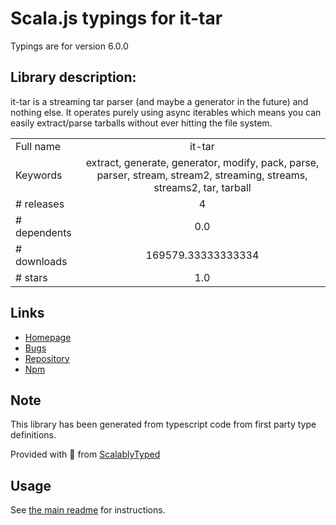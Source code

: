 
# Scala.js typings for it-tar

Typings are for version 6.0.0

## Library description:
it-tar is a streaming tar parser (and maybe a generator in the future) and nothing else. It operates purely using async iterables which means you can easily extract/parse tarballs without ever hitting the file system.

|                    |                 |
| ------------------ | :-------------: |
| Full name          | it-tar |
| Keywords           | extract, generate, generator, modify, pack, parse, parser, stream, stream2, streaming, streams, streams2, tar, tarball |
| # releases         | 4 |
| # dependents       | 0.0 |
| # downloads        | 169579.33333333334 |
| # stars            | 1.0 |

## Links
- [Homepage](https://github.com/alanshaw/it-tar#readme)
- [Bugs](https://github.com/alanshaw/it-tar/issues)
- [Repository](https://github.com/alanshaw/it-tar)
- [Npm](https://www.npmjs.com/package/it-tar)
    


## Note
This library has been generated from typescript code from first party type definitions.

Provided with :purple_heart: from [ScalablyTyped](https://github.com/oyvindberg/ScalablyTyped)

## Usage
See [the main readme](../../readme.md) for instructions.


